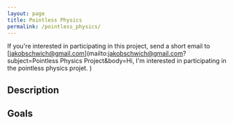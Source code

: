 ```yaml
---
layout: page
title: Pointless Physics
permalink: /pointless_physics/
---
```


If you're interested in participating in this project, send a short email to [jakobschwich@gmail.com](mailto:jakobschwich@gmail.com?subject=Pointless Physics Project&body=Hi, I'm interested in participating in the pointless physics projet. )



## Description


## Goals




